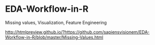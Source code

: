 # EDA-Workflow-in-R
Missing values, Visualization, Feature Engineering

http://htmlpreview.github.io/?https://github.com/sapiensvisionem/EDA-Workflow-in-R/blob/master/Missing-Values.html
